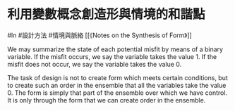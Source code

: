 # 利用變數概念創造形與情境的和諧點
#ln #設計方法 #情境與脈絡 
[[《Notes on the Synthesis of Form》]]

We may summarize the state of each potential misfit by means of a binary variable. If the misfit occurs, we say the variable takes the value 1. If the misfit does not occur, we say the variable takes the value 0.

The task of design is not to create form which meets certain conditions, but to create such an order in the ensemble that all the variables take the value 0. The form is simply that part of the ensemble over which we have control. It is only through the form that we can create order in the ensemble.
